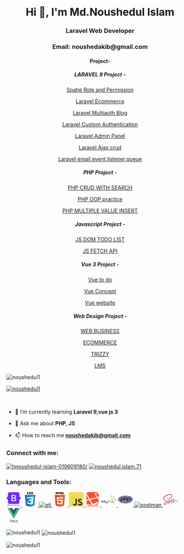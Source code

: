 <h1 align="center">Hi 👋, I'm Md.Noushedul Islam</h1>
<h3 align="center">Laravel Web Developer</h3>
<h3 align="center">Email: noushedakib@gmail.com</h3>
<h4 align="center">Project-</h4> 

<h5 align="center">LARAVEL 9 Project -</h5>
<p align="center">
  <a align="center" href="https://github.com/Noushedul1/ecommerce">Spatie Role and Permission</a>
</p>
<p align="center">
  <a align="center" href="https://github.com/Noushedul1/ecommerce">Laravel Ecommerce</a>
</p>
<p align="center">
  <a align="center" href="https://github.com/Noushedul1/multiauthblogproject">Laravel Multiauth Blog</a>
</p>
<p align="center">
  <a align="center" href="https://github.com/Noushedul1/laravelCustomeAuth">Laravel Custom Authentication</a>
</p>
<p align="center">
  <a align="center" href="https://github.com/Noushedul1/Admin-Panel">Laravel Admin Panel</a>
</p>
<p align="center">
  <a align="center" href="https://github.com/Noushedul1/laravel-ajaxcrud">Laravel Ajax crud</a>
</p>
<p align="center">
  <a align="center" href="https://github.com/Noushedul1/laravel_email_verification_event_listener_queue">Laravel email,event,listener,queue</a>
</p>

<h5 align="center">PHP Project -</h5>
<P align="center">
<a align="center" href="https://github.com/Noushedul1/php_crud_with_search">PHP CRUD WITH SEARCH</a>  
</P>
<P align="center">
<a align="center" href="https://github.com/Noushedul1/phpOOP">PHP OOP practice</a>  
</P>
<p align="center">
<a align="center" href="https://github.com/Noushedul1/php_multiple_value_insert">PHP MULTIPLE VALUE INSERT</a>
</p>

<h5 align="center">Javascript Project -</h5>
<p align="center">
<a align="center" href="https://noushedul1.github.io/dom_todolist/">JS DOM TODO LIST</a>
</p>
<p align="center">
<a align="center" href="https://fetch-api-project2.netlify.app/">JS FETCH API</a>
</p>

<h5 align="center">Vue 3 Project -</h5>
<p align="center">
<a align="center" href="https://firstvuetodoapp.netlify.app/">Vue to do</a>
</p>
<p align="center">
<a align="center" href="https://vuemixedconcept.netlify.app/">Vue Concept</a>
</p>
<p align="center">
<a align="center" href="https://burger-shop-1.netlify.app/">Vue website</a>
</p>


<h5 align="center">Web Design Project -</h5>
<p align="center">
<a align="center" href="https://web-business-1.netlify.app/">WEB BUSINESS</a>
</p>
<p align="center">
<a align="center" href="https://noushedul1.github.io/ecommerce_full_2022noushed_responsive/">ECOMMERCE</a>
</p>
<p align="center">
<a align="center" href="https://trizzy.netlify.app/">TRIZZY</a>
</p>
<p align="center">
<a align="center" href="https://noushedul1.github.io/LMS_psd_To_HTML/">LMS</a>
</p>

<p align="left"> <img src="https://komarev.com/ghpvc/?username=noushedul1&label=Profile%20views&color=0e75b6&style=flat" alt="noushedul1" /> </p>

<p align="left"> <a href="https://github.com/ryo-ma/github-profile-trophy"><img src="https://github-profile-trophy.vercel.app/?username=noushedul1" alt="noushedul1" /></a> </p>

<p align="left"> <a href="https://twitter.com/" target="blank"><img src="https://img.shields.io/twitter/follow/?logo=twitter&style=for-the-badge" alt="" /></a> </p>

- 🌱 I’m currently learning **Laravel 9,vue js 3**

- 💬 Ask me about **PHP, JS**

- 📫 How to reach me **noushedakib@gmail.com**

<h3 align="left">Connect with me:</h3>
<p align="left">
<a href="https://linkedin.com/in/hnoushedul-islam-019609180/" target="blank"><img align="center" src="https://raw.githubusercontent.com/rahuldkjain/github-profile-readme-generator/master/src/images/icons/Social/linked-in-alt.svg" alt="hnoushedul-islam-019609180/" height="30" width="40" /></a>
<a href="https://fb.com/noushedul.islam.71" target="blank"><img align="center" src="https://raw.githubusercontent.com/rahuldkjain/github-profile-readme-generator/master/src/images/icons/Social/facebook.svg" alt="noushedul.islam.71" height="30" width="40" /></a>
</p>

<h3 align="left">Languages and Tools:</h3>
<p align="left"> <a href="https://getbootstrap.com" target="_blank" rel="noreferrer"> <img src="https://raw.githubusercontent.com/devicons/devicon/master/icons/bootstrap/bootstrap-plain-wordmark.svg" alt="bootstrap" width="40" height="40"/> </a> <a href="https://www.w3schools.com/css/" target="_blank" rel="noreferrer"> <img src="https://raw.githubusercontent.com/devicons/devicon/master/icons/css3/css3-original-wordmark.svg" alt="css3" width="40" height="40"/> </a> <a href="https://git-scm.com/" target="_blank" rel="noreferrer"> <img src="https://www.vectorlogo.zone/logos/git-scm/git-scm-icon.svg" alt="git" width="40" height="40"/> </a> <a href="https://www.w3.org/html/" target="_blank" rel="noreferrer"> <img src="https://raw.githubusercontent.com/devicons/devicon/master/icons/html5/html5-original-wordmark.svg" alt="html5" width="40" height="40"/> </a> <a href="https://developer.mozilla.org/en-US/docs/Web/JavaScript" target="_blank" rel="noreferrer"> <img src="https://raw.githubusercontent.com/devicons/devicon/master/icons/javascript/javascript-original.svg" alt="javascript" width="40" height="40"/> </a> <a href="https://laravel.com/" target="_blank" rel="noreferrer"> <img src="https://raw.githubusercontent.com/devicons/devicon/master/icons/laravel/laravel-plain-wordmark.svg" alt="laravel" width="40" height="40"/> </a> <a href="https://www.mysql.com/" target="_blank" rel="noreferrer"> <img src="https://raw.githubusercontent.com/devicons/devicon/master/icons/mysql/mysql-original-wordmark.svg" alt="mysql" width="40" height="40"/> </a> <a href="https://www.php.net" target="_blank" rel="noreferrer"> <img src="https://raw.githubusercontent.com/devicons/devicon/master/icons/php/php-original.svg" alt="php" width="40" height="40"/> </a> <a href="https://postman.com" target="_blank" rel="noreferrer"> <img src="https://www.vectorlogo.zone/logos/getpostman/getpostman-icon.svg" alt="postman" width="40" height="40"/> </a> <a href="https://sass-lang.com" target="_blank" rel="noreferrer"> <img src="https://raw.githubusercontent.com/devicons/devicon/master/icons/sass/sass-original.svg" alt="sass" width="40" height="40"/> </a> <a href="https://vuejs.org/" target="_blank" rel="noreferrer"> <img src="https://raw.githubusercontent.com/devicons/devicon/master/icons/vuejs/vuejs-original-wordmark.svg" alt="vuejs" width="40" height="40"/> </a> </p>

<p><img align="left" src="https://github-readme-stats.vercel.app/api/top-langs?username=noushedul1&show_icons=true&locale=en&layout=compact" alt="noushedul1" /></p>

<p>&nbsp;<img align="center" src="https://github-readme-stats.vercel.app/api?username=noushedul1&show_icons=true&locale=en" alt="noushedul1" /></p>

<p><img align="center" src="https://github-readme-streak-stats.herokuapp.com/?user=noushedul1&" alt="noushedul1" /></p>

